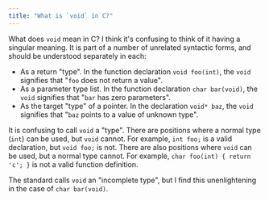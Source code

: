 ```yaml
---
title: "What is `void` in C?"
---
```


What does `void` mean in C? I think it's confusing to think of it having a singular meaning. It is part of a number of unrelated syntactic forms, and should be understood separately in each:

* As a return "type". In the function declaration `void foo(int)`, the `void` signifies that "`foo` does not return a value".
* As a parameter type list. In the function declaration `char bar(void)`, the `void` signifies that "`bar` has zero parameters".
* As the target "type" of a pointer. In the declaration `void* baz`, the `void` signifies that "`baz` points to a value of unknown type".

It is confusing to call `void` a "type". There are positions where a normal type (`int`) can be used, but `void` cannot. For example, `int foo;` is a valid declaration, but `void foo;` is not. There are also positions where `void` can be used, but a normal type cannot. For example, `char foo(int) { return 'c'; }` is not a valid function definition.

The standard calls `void` an "incomplete type", but I find this unenlightening in the case of `char bar(void)`.
